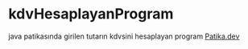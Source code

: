 # kdvHesaplayanProgram
java patikasında girilen tutarın kdvsini hesaplayan program
[Patika.dev](www.patika.dev)
